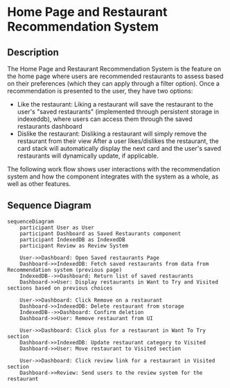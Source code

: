 # Home Page and Restaurant Recommendation System

## Description

The Home Page and Restaurant Recommendation System is the feature on the home page where users are recommended restaurants to assess based on their preferences (which they can apply through a filter option). Once a recommendation is presented to the user, they have two options:

- Like the restaurant: Liking a restaurant will save the restaurant to the user's "saved restaurants" (implemented through persistent storage in indexeddb), where users can access them through the saved restaurants dashboard
- Dislike the restaurant: Disliking a restaurant will simply remove the restaurant from their view
After a user likes/dislikes the restaurant, the card stack will automatically display the next card and the user's saved restaurants will dynamically update, if applicable. 

The following work flow shows user interactions with the recommendation system and how the component integrates with the system as a whole, as well as other features.

## Sequence Diagram

```mermaid
sequenceDiagram
    participant User as User
    participant Dashboard as Saved Restaurants component
    participant IndexedDB as IndexedDB
    participant Review as Review System

    User->>Dashboard: Open Saved restaurants Page
    Dashboard->>IndexedDB: Fetch saved restaurants from data from Recommendation system (previous page)
    IndexedDB-->>Dashboard: Return list of saved restaurants
    Dashboard->>User: Display restaurants in Want to Try and Visited sections based on previous choices

    User->>Dashboard: Click Remove on a restaurant
    Dashboard->>IndexedDB: Delete restaurant from storage
    IndexedDB-->>Dashboard: Confirm deletion
    Dashboard->>User: Remove restaurant from UI

    User->>Dashboard: Click plus for a restaurant in Want To Try section
    Dashboard->>IndexedDB: Update restaurant category to Visited
    Dashboard->>User: Move restaurant to Visited section

    User->>Dashboard: Click review link for a restaurant in Visited section
    Dashboard->>Review: Send users to the review system for the restaurant
```
